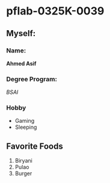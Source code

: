 # pflab-0325K-0039
## Myself:
### Name:
**Ahmed Asif**
<br/>
### Degree Program:
_BSAI_
<br/>
### Hobby
- Gaming
- Sleeping


## Favorite Foods

1. Biryani
2. Pulao
3. Burger
